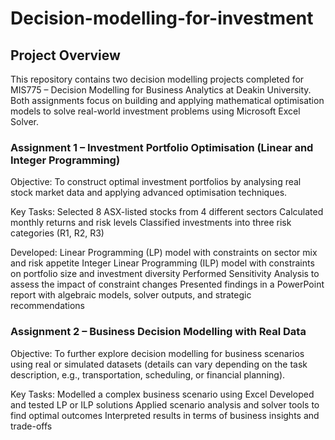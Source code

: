 # Decision-modelling-for-investment

## Project Overview
This repository contains two decision modelling projects completed for MIS775 – Decision Modelling for Business Analytics at Deakin University. Both assignments focus on building and applying mathematical optimisation models to solve real-world investment problems using Microsoft Excel Solver.

### Assignment 1 – Investment Portfolio Optimisation (Linear and Integer Programming)
Objective:
To construct optimal investment portfolios by analysing real stock market data and applying advanced optimisation techniques.

Key Tasks:
Selected 8 ASX-listed stocks from 4 different sectors
Calculated monthly returns and risk levels
Classified investments into three risk categories (R1, R2, R3)

Developed:
Linear Programming (LP) model with constraints on sector mix and risk appetite
Integer Linear Programming (ILP) model with constraints on portfolio size and investment diversity
Performed Sensitivity Analysis to assess the impact of constraint changes
Presented findings in a PowerPoint report with algebraic models, solver outputs, and strategic recommendations

### Assignment 2 – Business Decision Modelling with Real Data
Objective:
To further explore decision modelling for business scenarios using real or simulated datasets (details can vary depending on the task description, e.g., transportation, scheduling, or financial planning).

Key Tasks:
Modelled a complex business scenario using Excel
Developed and tested LP or ILP solutions
Applied scenario analysis and solver tools to find optimal outcomes
Interpreted results in terms of business insights and trade-offs
